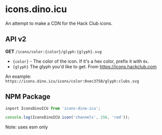 # icons.dino.icu
An attempt to make a CDN for the Hack Club icons.


## API v2
**GET** `/icons/color:{color}/glyph:{glyph}.svg`
 * `{color}` - The color of the icon. If it's a hex color, prefix it with `0x`.
 * `{glyph}` The glyph you'd like to get. From https://icons.hackclub.com

An example: `https://icons.dino.icu/icons/color:0xec3750/glyph:clubs.svg`

## NPM Package
```js
inport IconsDinoICU from 'icons-dino-icu';

console.log(IconsDinoICU.icon('channels', 256, 'red'));

```
Note: uses esm only